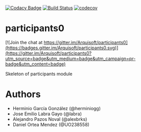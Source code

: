 [![Codacy Badge](https://api.codacy.com/project/badge/Grade/2f5e9b234d9b4cbd8669629c299990ad)](https://www.codacy.com/app/jelabra/dashboard_i2a?utm_source=github.com&utm_medium=referral&utm_content=Arquisoft/dashboard_i2a&utm_campaign=badger)
[![Build Status](https://travis-ci.org/Arquisoft/dashboard_i2a.svg?branch=master)](https://travis-ci.org/Arquisoft/dashboard_i2a)
[![codecov](https://codecov.io/gh/Arquisoft/dashboard_i2a/branch/master/graph/badge.svg)](https://codecov.io/gh/Arquisoft/dashboard_i2a)


# participants0

[![Join the chat at https://gitter.im/Arquisoft/participants0](https://badges.gitter.im/Arquisoft/participants0.svg)](https://gitter.im/Arquisoft/participants0?utm_source=badge&utm_medium=badge&utm_campaign=pr-badge&utm_content=badge)

Skeleton of participants module

# Authors

- Herminio García González (@herminiogg)
- Jose Emilio Labra Gayo (@labra)
- Alejandro Pazos Noval (@alexbrks)
- Daniel Ortea Mendez (@UO238558)
